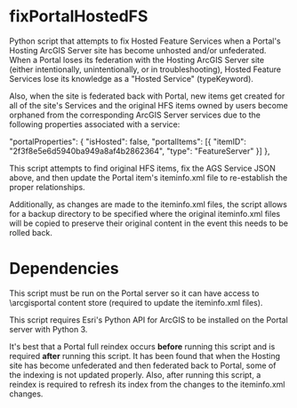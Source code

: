 # fixPortalHostedFS
Python script that attempts to fix Hosted Feature Services when a Portal's Hosting ArcGIS Server site has become unhosted and/or unfederated.  When a Portal loses its federation with the Hosting ArcGIS Server site (either intentionally, unintentionally, or in troubleshooting), Hosted Feature Services lose its knowledge as a "Hosted Service" (typeKeyword).

Also, when the site is federated back with Portal, new items get created for all of the site's Services and the original HFS items owned by users become orphaned from the corresponding ArcGIS Server services due to the following properties associated with a service:

 "portalProperties": {
  "isHosted": false,
  "portalItems": [{
   "itemID": "2f3f8e5e6d5940ba949a8af4b2862364",
   "type": "FeatureServer"
  }]
 },

This script attempts to find original HFS items, fix the AGS Service JSON above, and then update the Portal item's iteminfo.xml file to re-establish the proper relationships.

Additionally, as changes are made to the iteminfo.xml files, the script allows for a backup directory to be specified where the original iteminfo.xml files will be copied to preserve their original content in the event this needs to be rolled back.

# Dependencies
This script must be run on the Portal server so it can have access to \arcgisportal content store (required to update the iteminfo.xml files).

This script requires Esri's Python API for ArcGIS to be installed on the Portal server with Python 3.

It's best that a Portal full reindex occurs <b>before</b> running this script and is required <b>after</b> running this script.  It has been found that when the Hosting site has become unfederated and then federated back to Portal, some of the indexing is not updated properly.  Also, after running this script, a reindex is required to refresh its index from the changes to the iteminfo.xml changes.
